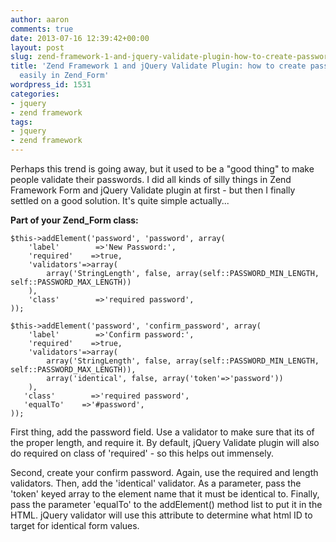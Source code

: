 ```yaml
---
author: aaron
comments: true
date: 2013-07-16 12:39:42+00:00
layout: post
slug: zend-framework-1-and-jquery-validate-plugin-how-to-create-passwordconfirm-easily-in-zend_form
title: 'Zend Framework 1 and jQuery Validate Plugin: how to create password/confirm
  easily in Zend_Form'
wordpress_id: 1531
categories:
- jquery
- zend framework
tags:
- jquery
- zend framework
---
```


Perhaps this trend is going away, but it used to be a "good thing" to make people validate their passwords.  I did all kinds of silly things in Zend Framework Form and jQuery Validate plugin at first - but then I finally settled on a good solution.  It's quite simple actually...

**Part of your Zend_Form class:**

    
    
    $this->addElement('password', 'password', array(
        'label'        =>'New Password:',
        'required'    =>true,
        'validators'=>array(
            array('StringLength', false, array(self::PASSWORD_MIN_LENGTH, self::PASSWORD_MAX_LENGTH))
        ),
        'class'        =>'required password',
    ));
            
    $this->addElement('password', 'confirm_password', array(
        'label'        =>'Confirm password:',
        'required'    =>true,
        'validators'=>array(
            array('StringLength', false, array(self::PASSWORD_MIN_LENGTH, self::PASSWORD_MAX_LENGTH)),
            array('identical', false, array('token'=>'password'))
        ),
       'class'        =>'required password',
       'equalTo'    =>'#password', 
    ));
    



First thing, add the password field.  Use a validator to make sure that its of the proper length, and require it.  By default, jQuery Validate plugin will also do required on class of 'required' - so this helps out immensely. 

Second, create your confirm password.  Again, use the required and length validators.  Then, add the 'identical' validator.  As a parameter, pass the 'token' keyed array to the element name that it must be identical to.  Finally, pass the parameter 'equalTo' to the addElement() method list to put it in the HTML.  jQuery validator will use this attribute to determine what html ID to target for identical form values.
